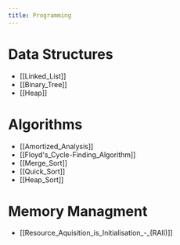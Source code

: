```yaml
---
title: Programming
---
```


# Data Structures

- [[Linked_List]]
- [[Binary_Tree]]
- [[Heap]]

# Algorithms

- [[Amortized_Analysis]]
- [[Floyd's_Cycle-Finding_Algorithm]]
- [[Merge_Sort]]
- [[Quick_Sort]]
- [[Heap_Sort]]

# Memory Managment

- [[Resource_Aquisition_is_Initialisation_-_(RAII)]]